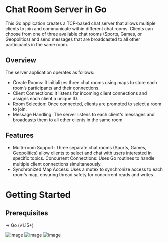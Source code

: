 # Chat Room Server in Go
This Go application creates a TCP-based chat server that allows multiple clients to join and communicate within different chat rooms. Clients can choose from one of three available chat rooms (Sports, Games, or Geopolitics) and send messages that are broadcasted to all other participants in the same room.

## Overview
The server application operates as follows:

- Create Rooms: It initializes three chat rooms using maps to store each room’s participants and their connections.
- Client Connections: It listens for incoming client connections and assigns each client a unique ID.
- Room Selection: Once connected, clients are prompted to select a room to join.
- Message Handling: The server listens to each client's messages and broadcasts them to all other clients in the same room.


## Features
- Multi-room Support: Three separate chat rooms (Sports, Games, Geopolitics) allow clients to select and chat with users interested in specific topics.
Concurrent Connections: Uses Go routines to handle multiple client connections simultaneously.
- Synchronized Map Access: Uses a mutex to synchronize access to each room's map, ensuring thread safety for concurrent reads and writes.

# Getting Started
## Prerequisites
-> Go (v1.15+)

![image](https://github.com/user-attachments/assets/30ee8174-53bc-4ee9-8caf-73d09b3bf9ae)
![image](https://github.com/user-attachments/assets/44f6b828-77bc-4fe9-a37b-247d0a94d4d0)
![image](https://github.com/user-attachments/assets/9ddff246-8c30-4bc8-9117-1c95ea0afd51)
